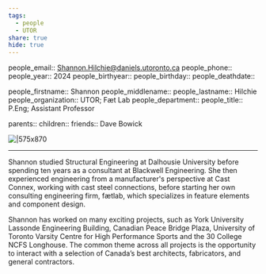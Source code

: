 ```yaml
---
tags:
  - people
  - UTOR
share: true
hide: true
---
```

people_email:: Shannon.Hilchie@daniels.utoronto.ca
people_phone:: 
people_year:: 2024
people_birthyear:: 
people_birthday:: 
people_deathdate:: 

people_firstname:: Shannon
people_middlename:: 
people_lastname:: Hilchie
people_organization:: UTOR; Fæt Lab
people_department:: 
people_title:: P.Eng; Assistant Professor

parents:: 
children:: 
friends:: Dave Bowick


![|575x870](https://images.squarespace-cdn.com/content/v1/591334b1893fc0777b524b91/1494950409982-BUZ23OGWFL4AWRP67GPD/Shanon.png?format=750w)

---

Shannon studied Structural Engineering at Dalhousie University before spending ten years as a consultant at Blackwell Engineering. She then experienced engineering from a manufacturer's perspective at Cast Connex, working with cast steel connections, before starting her own consulting engineering firm, fætlab, which specializes in feature elements and component design.

Shannon has worked on many exciting projects, such as York University Lassonde Engineering Building, Canadian Peace Bridge Plaza, University of Toronto Varsity Centre for High Performance Sports and the 30 College NCFS Longhouse. The common theme across all projects is the opportunity to interact with a selection of Canada’s best architects, fabricators, and general contractors.